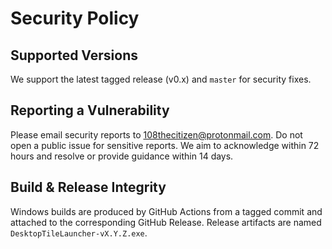 # Security Policy

## Supported Versions
We support the latest tagged release (v0.x) and `master` for security fixes.

## Reporting a Vulnerability
Please email security reports to <108thecitizen@protonmail.com>. Do not open a public issue for sensitive reports.
We aim to acknowledge within 72 hours and resolve or provide guidance within 14 days.

## Build & Release Integrity
Windows builds are produced by GitHub Actions from a tagged commit and attached to the corresponding GitHub Release.
Release artifacts are named `DesktopTileLauncher-vX.Y.Z.exe`.
